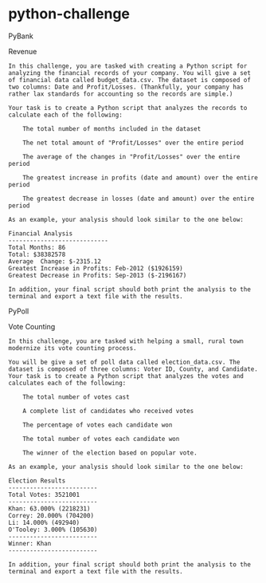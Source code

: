 # python-challenge

PyBank

Revenue

    In this challenge, you are tasked with creating a Python script for analyzing the financial records of your company. You will give a set of financial data called budget_data.csv. The dataset is composed of two columns: Date and Profit/Losses. (Thankfully, your company has rather lax standards for accounting so the records are simple.)

    Your task is to create a Python script that analyzes the records to calculate each of the following:

        The total number of months included in the dataset

        The net total amount of "Profit/Losses" over the entire period

        The average of the changes in "Profit/Losses" over the entire period

        The greatest increase in profits (date and amount) over the entire period

        The greatest decrease in losses (date and amount) over the entire period

    As an example, your analysis should look similar to the one below:

    Financial Analysis
    ----------------------------
    Total Months: 86
    Total: $38382578
    Average  Change: $-2315.12
    Greatest Increase in Profits: Feb-2012 ($1926159)
    Greatest Decrease in Profits: Sep-2013 ($-2196167)

    In addition, your final script should both print the analysis to the terminal and export a text file with the results.

PyPoll

Vote Counting

    In this challenge, you are tasked with helping a small, rural town modernize its vote counting process.

    You will be give a set of poll data called election_data.csv. The dataset is composed of three columns: Voter ID, County, and Candidate. Your task is to create a Python script that analyzes the votes and calculates each of the following:

        The total number of votes cast

        A complete list of candidates who received votes

        The percentage of votes each candidate won

        The total number of votes each candidate won

        The winner of the election based on popular vote.

    As an example, your analysis should look similar to the one below:

    Election Results
    -------------------------
    Total Votes: 3521001
    -------------------------
    Khan: 63.000% (2218231)
    Correy: 20.000% (704200)
    Li: 14.000% (492940)
    O'Tooley: 3.000% (105630)
    -------------------------
    Winner: Khan
    -------------------------

    In addition, your final script should both print the analysis to the terminal and export a text file with the results.
